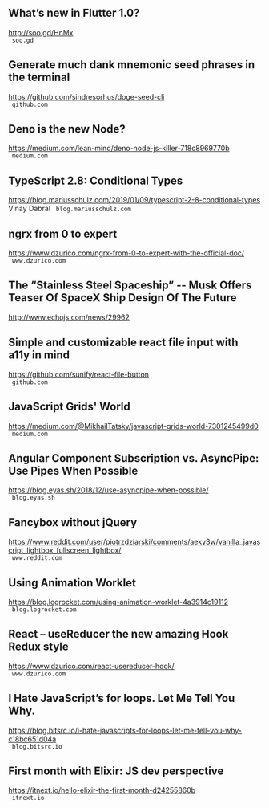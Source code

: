 ## What’s new in Flutter 1.0?  
http://soo.gd/HnMx  
 ` soo.gd`
  

## Generate much dank mnemonic seed phrases in the terminal  
https://github.com/sindresorhus/doge-seed-cli  
 ` github.com`
  

## Deno is the new Node?  
https://medium.com/lean-mind/deno-node-js-killer-718c8969770b  
 ` medium.com`
  

## TypeScript 2.8: Conditional Types  
https://blog.mariusschulz.com/2019/01/09/typescript-2-8-conditional-types  
Vinay Dabral ` blog.mariusschulz.com`
  

## ngrx from 0 to expert  
https://www.dzurico.com/ngrx-from-0-to-expert-with-the-official-doc/  
 ` www.dzurico.com`
  

## The “Stainless Steel Spaceship” -- Musk Offers Teaser Of SpaceX Ship Design Of The Future  
http://www.echojs.com/news/29962  
 
  

## Simple and customizable react file input with a11y in mind  
https://github.com/sunify/react-file-button  
 ` github.com`
  

## JavaScript Grids' World  
https://medium.com/@MikhailTatsky/javascript-grids-world-7301245499d0  
 ` medium.com`
  

## Angular Component Subscription vs. AsyncPipe: Use Pipes When Possible  
https://blog.eyas.sh/2018/12/use-asyncpipe-when-possible/  
 ` blog.eyas.sh`
  

## Fancybox without jQuery  
https://www.reddit.com/user/piotrzdziarski/comments/aeky3w/vanilla_javascript_lightbox_fullscreen_lightbox/  
 ` www.reddit.com`
  

## Using Animation Worklet  
https://blog.logrocket.com/using-animation-worklet-4a3914c19112  
 ` blog.logrocket.com`
  

## React – useReducer the new amazing Hook Redux style  
https://www.dzurico.com/react-usereducer-hook/  
 ` www.dzurico.com`
  

## I Hate JavaScript’s for loops. Let Me Tell You Why.  
https://blog.bitsrc.io/i-hate-javascripts-for-loops-let-me-tell-you-why-c18bc651d04a  
 ` blog.bitsrc.io`
  

## First month with Elixir: JS dev perspective  
https://itnext.io/hello-elixir-the-first-month-d24255860b  
 ` itnext.io`
  

